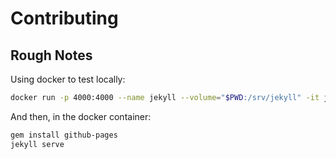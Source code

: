 # Contributing

## Rough Notes

Using docker to test locally:

```sh
docker run -p 4000:4000 --name jekyll --volume="$PWD:/srv/jekyll" -it jekyll/jekyll bash
```

And then, in the docker container:

```sh
gem install github-pages
jekyll serve
```
